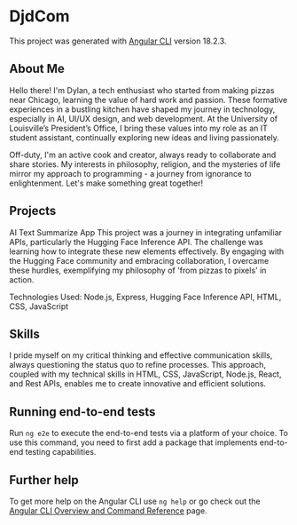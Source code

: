 # DjdCom

This project was generated with [Angular CLI](https://github.com/angular/angular-cli) version 18.2.3.

## About Me

Hello there! I'm Dylan, a tech enthusiast who started from making pizzas near Chicago, learning the value of hard work and passion. These formative experiences in a bustling kitchen have shaped my journey in technology, especially in AI, UI/UX design, and web development. At the University of Louisville’s President’s Office, I bring these values into my role as an IT student assistant, continually exploring new ideas and living passionately.

Off-duty, I'm an active cook and creator, always ready to collaborate and share stories. My interests in philosophy, religion, and the mysteries of life mirror my approach to programming - a journey from ignorance to enlightenment. Let's make something great together!

## Projects

AI Text Summarize App
This project was a journey in integrating unfamiliar APIs, particularly the Hugging Face Inference API. The challenge was learning how to integrate these new elements effectively. By engaging with the Hugging Face community and embracing collaboration, I overcame these hurdles, exemplifying my philosophy of 'from pizzas to pixels' in action.

Technologies Used: Node.js, Express, Hugging Face Inference API, HTML, CSS, JavaScript

## Skills

I pride myself on my critical thinking and effective communication skills, always questioning the status quo to refine processes. This approach, coupled with my technical skills in HTML, CSS, JavaScript, Node.js, React, and Rest APIs, enables me to create innovative and efficient solutions.

## Running end-to-end tests

Run `ng e2e` to execute the end-to-end tests via a platform of your choice. To use this command, you need to first add a package that implements end-to-end testing capabilities.

## Further help

To get more help on the Angular CLI use `ng help` or go check out the [Angular CLI Overview and Command Reference](https://angular.dev/tools/cli) page.
